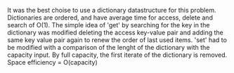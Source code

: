 It was the best choise to use a dictionary datastructure 
for this problem.
Dictionaries are ordered, and have average time for access, delete
and search of O(1).
The simple idea of 'get' by searching for the key
in the dictionary was modified deleting the access key-value pair
and adding the same key value pair again to renew the order of last used items.
'set' had to be modified with a comparison of the lenght of the dictionary with
the capacity input. By full capacity, the first iterate of the dictionary is removed.  
Space efficiency = O(capacity)